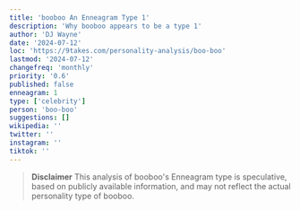 ```yaml
---
title: 'booboo An Enneagram Type 1'
description: 'Why booboo appears to be a type 1'
author: 'DJ Wayne'
date: '2024-07-12'
loc: 'https://9takes.com/personality-analysis/boo-boo'
lastmod: '2024-07-12'
changefreq: 'monthly'
priority: '0.6'
published: false
enneagram: 1
type: ['celebrity']
person: 'boo-boo'
suggestions: []
wikipedia: ''
twitter: ''
instagram: ''
tiktok: ''
---
```


<p class="firstLetter"></p>

> **Disclaimer** This analysis of booboo's Enneagram type is speculative, based on publicly available information, and may not reflect the actual personality type of booboo.
